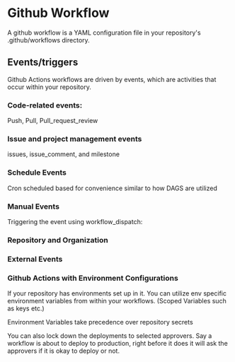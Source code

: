# Github Workflow
A github workflow is a YAML configuration file in your repository's .github/workflows directory. 

## Events/triggers
Github Actions workflows are driven by events, which are activities that occur within your repository. 

### Code-related events: 
Push, Pull, Pull_request_review

### Issue and project management events 
issues, issue_comment, and milestone

### Schedule Events
Cron scheduled based for convenience similar to how DAGS are utilized

### Manual Events 
Triggering the event using
    workflow_dispatch: 

### Repository and Organization


### External Events 


### Github Actions with Environment Configurations 
If your repository has environments set up in it. You can utilize env specific environment variables from within your workflows. (Scoped Variables such as keys etc.)

Environment Variables take precedence over repository secrets

You can also lock down the deployments to selected approvers. Say a workflow is about to deploy to production, right before it does it will ask the approvers if it is okay to deploy or not.



